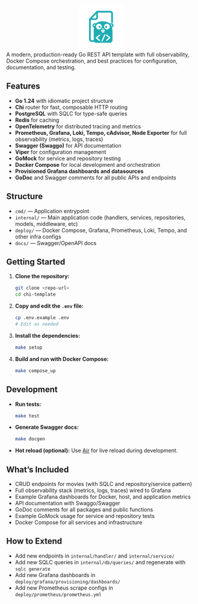 <div align="center">
  <img src="assets/template.png" alt="Logo" width="120">
</div>
A modern, production-ready Go REST API template with full observability, Docker Compose orchestration, and best practices for configuration, documentation, and testing.

## Features

- **Go 1.24** with idiomatic project structure
- **Chi** router for fast, composable HTTP routing
- **PostgreSQL** with SQLC for type-safe queries
- **Redis** for caching
- **OpenTelemetry** for distributed tracing and metrics
- **Prometheus, Grafana, Loki, Tempo, cAdvisor, Node Exporter** for full observability (metrics, logs, traces)
- **Swagger (Swaggo)** for API documentation
- **Viper** for configuration management
- **GoMock** for service and repository testing
- **Docker Compose** for local development and orchestration
- **Provisioned Grafana dashboards and datasources**
- **GoDoc** and Swagger comments for all public APIs and endpoints

## Structure

- `cmd/` — Application entrypoint
- `internal/` — Main application code (handlers, services, repositories, models, middleware, etc)
- `deploy/` — Docker Compose, Grafana, Prometheus, Loki, Tempo, and other infra configs
- `docs/` — Swagger/OpenAPI docs

## Getting Started

1. **Clone the repository:**
   ```sh
   git clone <repo-url>
   cd chi-template
   ```
2. **Copy and edit the `.env` file:**
   ```sh
   cp .env.example .env
   # Edit as needed
   ```
3. **Install the dependencies:**
   ```sh
   make setup
   ```
4. **Build and run with Docker Compose:**
   ```sh
   make compose_up
   ```

## Development

- **Run tests:**
  ```sh
  make test
  ```
- **Generate Swagger docs:**
  ```sh
  make docgen
  ```
- **Hot reload (optional):**
  Use [Air](https://github.com/cosmtrek/air) for live reload during development.

## What’s Included

- CRUD endpoints for movies (with SQLC and repository/service pattern)
- Full observability stack (metrics, logs, traces) wired to Grafana
- Example Grafana dashboards for Docker, host, and application metrics
- API documentation with Swaggo/Swagger
- GoDoc comments for all packages and public functions
- Example GoMock usage for service and repository tests
- Docker Compose for all services and infrastructure

## How to Extend

- Add new endpoints in `internal/handler/` and `internal/service/`
- Add new SQLC queries in `internal/db/queries/` and regenerate with `sqlc generate`
- Add new Grafana dashboards in `deploy/grafana/provisioning/dashboards/`
- Add new Prometheus scrape configs in `deploy/prometheus/prometheus.yml`
